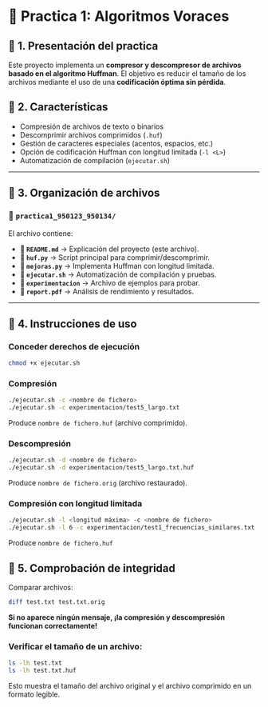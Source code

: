 # 📌 Practica 1: Algoritmos Voraces

## 📌 1. Presentación del practica
Este proyecto implementa un **compresor y descompresor de archivos basado en el algoritmo Huffman**.
El objetivo es reducir el tamaño de los archivos mediante el uso de una **codificación óptima sin pérdida**.

## 📌 2. Características
* Compresión de archivos de texto o binarios
* Descomprimir archivos comprimidos (`.huf`)
* Gestión de caracteres especiales (acentos, espacios, etc.)
* Opción de codificación Huffman con longitud limitada (`-l <L>`)
* Automatización de compilación (`ejecutar.sh`)

---

## 📌 3. Organización de archivos
### 📂 `practica1_950123_950134/`
El archivo contiene:
- **📜 `README.md`** → Explicación del proyecto (este archivo).
- **📜 `huf.py`** → Script principal para comprimir/descomprimir.
- **📜 `mejoras.py`** → Implementa Huffman con longitud limitada.
- **📜 `ejecutar.sh`** → Automatización de compilación y pruebas.
- **📜 `experimentacion`** → Archivo de ejemplos para probar.
- **📜 `report.pdf`** → Análisis de rendimiento y resultados.

---
## 📌 4. Instrucciones de uso
### Conceder derechos de ejecución
```sh
chmod +x ejecutar.sh 
`````
### Compresión
```sh
./ejecutar.sh -c <nombre de fichero>
./ejecutar.sh -c experimentacion/test5_largo.txt           
```
Produce `nombre de fichero.huf` (archivo comprimido).

###  Descompresión
```sh
./ejecutar.sh -d <nombre de fichero>
./ejecutar.sh -d experimentacion/test5_largo.txt.huf           

```
Produce `nombre de fichero.orig` (archivo restaurado).

### Compresión con longitud limitada
```sh
./ejecutar.sh -l <longitud máxima> -c <nombre de fichero>
./ejecutar.sh -l 6 -c experimentacion/test1_frecuencias_similares.txt
```
Produce `nombre de fichero.huf`

## 📌 5. Comprobación de integridad 
Comparar archivos:
```sh
diff test.txt test.txt.orig
```
 **Si no aparece ningún mensaje, ¡la compresión y descompresión funcionan correctamente!**

 ### Verificar el tamaño de un archivo:
```sh
ls -lh test.txt
ls -lh test.txt.huf
```
Esto muestra el tamaño del archivo original y el archivo comprimido en un formato legible.

 
